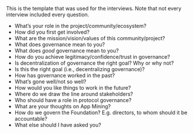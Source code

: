 This is the template that was used for the interviews. Note that not every interview included every question.

* What’s your role in the project/community/ecosystem?
* How did you first get involved?
* What are the mission/vision/values of this community/project?
* What does governance mean to you?
* What does _good_ governance mean to you?
* How do you achieve legitimacy/confidence/trust in governance?
* Is decentralization of governance the right goal? Why or why not?
* Is this the right goal (i.e., decentralizing governance)?
* How has governance worked in the past?
* What’s gone well/not so well?
* How would you like things to work in the future?
* Where do we draw the line around stakeholders?
* Who should have a role in protocol governance?
* What are your thoughts on App Mining?
* How do we govern the Foundation? E.g. directors, to whom should it be accountable?
* What else should I have asked you?

